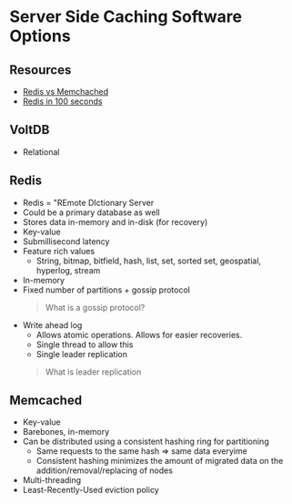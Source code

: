 # Server Side Caching Software Options

## Resources
- [Redis vs Memchached](https://www.youtube.com/watch?v=Gyy1SiE8avE)
- [Redis in 100 seconds](https://www.youtube.com/watch?v=G1rOthIU-uo)

## VoltDB
- Relational

## Redis
- Redis = "REmote DIctionary Server
- Could be a primary database as well
- Stores data in-memory and in-disk (for recovery)
- Key-value
- Submillisecond latency
- Feature rich values
  - String, bitmap, bitfield, hash, list, set, sorted set, geospatial, hyperlog, stream
- In-memory
- Fixed number of partitions + gossip protocol
  > What is a gossip protocol?
- Write ahead log
  - Allows atomic operations. Allows for easier recoveries.
  - Single thread to allow this
  - Single leader replication
  > What is leader replication

## Memcached
- Key-value
- Barebones, in-memory
- Can be distributed using a consistent hashing ring for partitioning
  - Same requests to the same hash => same data everyime
  - Consistent hashing minimizes the amount of migrated data on the addition/removal/replacing of nodes
- Multi-threading
- Least-Recently-Used eviction policy
